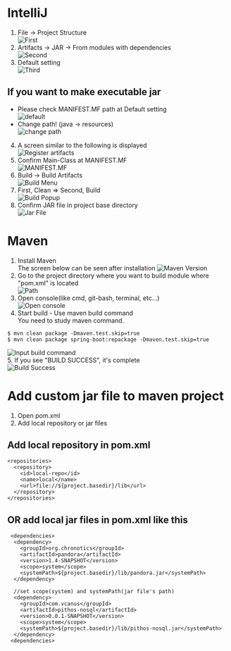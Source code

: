 # IntelliJ
 1. File -> Project Structure  
 ![First](https://user-images.githubusercontent.com/41990925/70882756-157a6900-2014-11ea-9d9c-2d5b70e1abc6.png)  
 2. Artifacts -> JAR -> From modules with dependencies  
 ![Second](https://user-images.githubusercontent.com/41990925/70882757-157a6900-2014-11ea-9b01-ea4d4a6e245c.png)  
 3. Default setting  
 ![Third](https://user-images.githubusercontent.com/41990925/70882754-14e1d280-2014-11ea-8a3f-d2a53539d6f8.png)  
 
 ## If you want to make executable jar  
  - Please check MANIFEST.MF path at Default setting  
  ![default](https://user-images.githubusercontent.com/41990925/70882753-14e1d280-2014-11ea-8b13-034e5bb40105.png)  
  - Change path! (java -> resources)  
  ![change path](https://user-images.githubusercontent.com/41990925/70882755-157a6900-2014-11ea-9389-2e582ca34d0f.png)  
 
 4. A screen similar to the following is displayed  
 ![Register artifacts](https://user-images.githubusercontent.com/41990925/70882750-14493c00-2014-11ea-8772-9229606899e0.png)  
 5. Confirm Main-Class at MANIFEST.MF  
 ![MANIFEST.MF](https://user-images.githubusercontent.com/41990925/70882752-14e1d280-2014-11ea-9a97-b81436e56105.png)  
 6. Build -> Build Artifacts  
 ![Build Menu](https://user-images.githubusercontent.com/41990925/70882748-14493c00-2014-11ea-9825-ae90e839c5e8.png)  
 7. First, Clean => Second, Build  
 ![Build Popup](https://user-images.githubusercontent.com/41990925/70882751-14e1d280-2014-11ea-832c-7008acdd6b74.png)  
 8. Confirm JAR file in project base directory  
 ![Jar File](https://user-images.githubusercontent.com/41990925/70882749-14493c00-2014-11ea-95e7-f3ae6b6f7b4e.png)  
 
# Maven
 1. Install Maven  
 The screen below can be seen after installation
 ![Maven Version](https://user-images.githubusercontent.com/41990925/71044871-42df2800-2176-11ea-96f7-5e8ce6c4901e.png)  
 2. Go to the project directory where you want to build module where "pom.xml" is located  
 ![Path](https://user-images.githubusercontent.com/41990925/71045085-006a1b00-2177-11ea-8b18-30208955f384.png)  
 3. Open console(like cmd, git-bash, terminal, etc...)  
 ![Open console](https://user-images.githubusercontent.com/41990925/71045174-5f2f9480-2177-11ea-870c-47d3ee303a64.png)  
 4. Start build - Use maven build command  
 You need to study maven command.
 ```
 $ mvn clean package -Dmaven.test.skip=true
 $ mvn clean package spring-boot:repackage -Dmaven.test.skip=true
 ```
 ![Input build command](https://user-images.githubusercontent.com/41990925/71045395-1d531e00-2178-11ea-8a43-4be3403cbe5d.png)  
 5. If you see "BUILD SUCCESS", it's complete  
 ![Build Success](https://user-images.githubusercontent.com/41990925/71045498-791da700-2178-11ea-953d-44a78da3ef54.png)

# Add custom jar file to maven project
 1. Open pom.xml  
 2. Add local repository or jar files  
  ## Add local repository in pom.xml
  ```
  <repositories>
    <repository>
      <id>local-repo</id>
      <name>local</name>
      <url>file://${project.basedir}/lib</url>
    </repository>
  </repositories>
  ```
  ## OR add local jar files in pom.xml like this
  ```
   <dependencies>
    <dependency>
      <groupId>org.chronotics</groupId>
      <artifactId>pandora</artifactId>
      <version>1.4-SNAPSHOT</version>
      <scope>system</scope>
      <systemPath>${project.basedir}/lib/pandora.jar</systemPath>
    </dependency>

    //set scope(system) and systemPath(jar file's path)
    <dependency>
      <groupId>com.vcanus</groupId>
      <artifactId>pithos-nosql</artifactId>
      <version>0.0.1-SNAPSHOT</version>
      <scope>system</scope>
      <systemPath>${project.basedir}/lib/pithos-nosql.jar</systemPath>
    </dependency>
   <dependencies>
  ```
